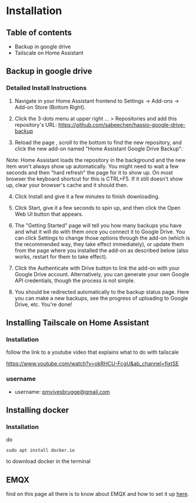 # Installation

## Table of contents

 - Backup in google drive 
 - Tailscale on Home Assistant

## Backup in google drive


### Detailed Install Instructions
1. Navigate in your Home Assistant frontend to Settings -> Add-ons -> Add-on Store (Bottom Right).

2. Click the 3-dots menu at upper right ... > Repositories and add this repository's URL: https://github.com/sabeechen/hassio-google-drive-backup


3. Reload the page , scroll to the bottom to find the new repository, and click the new add-on named "Home Assistant Google Drive Backup":


Note: Home Assistant loads the repository in the background and the new item won't always show up automatically. You might need to wait a few seconds and then "hard refresh" the page for it to show up. On most browser the keyboard shortcut for this is CTRL+F5. If it still doesn't show up, clear your browser's cache and it should then.

4. Click Install and give it a few minutes to finish downloading.

5. Click Start, give it a few seconds to spin up, and then click the Open Web UI button that appears.

6. The "Getting Started" page will tell you how many backups you have and what it will do with them once you connect it to Google Drive. You can click Settings to change those options through the add-on (which is the recommended way, they take effect immediately), or update them from the page where you installed the add-on as described below (also works, restart for them to take effect).

7. Click the Authenticate with Drive button to link the add-on with your Google Drive account. Alternatively, you can generate your own Google API credentials, though the process is not simple.

8. You should be redirected automatically to the backup status page. Here you can make a new backups, see the progress of uploading to Google Drive, etc. You're done!




## Installing Tailscale on Home Assistant

### Installation

follow the link to a youtube video that explains what to do with tailscale

https://www.youtube.com/watch?v=okRHCU-FcgU&ab_channel=fixtSE 

### username

- username: pmvivesbrugge@gmail.com 


## Installing docker

### Installation

do
```
sudo apt install docker.io
```
to download docker in the terminal

<todo-add-container>







## EMQX

find on this page all there is to know about EMQX and how to set it up [here](.\documentation\EMQX.md).
